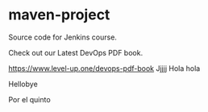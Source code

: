 # maven-project
Source code for Jenkins course.

Check out our Latest DevOps PDF book.

https://www.level-up.one/devops-pdf-book
Jjjjj
Hola hola 

Hellobye

Por el quinto
